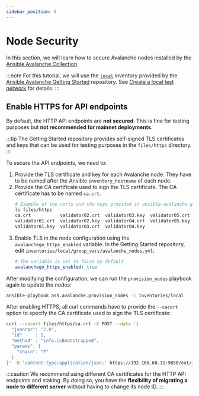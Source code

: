 ```yaml
---
sidebar_position: 8
---
```


# Node Security

In this section, we will learn how to secure Avalanche nodes installed by the [Ansible Avalanche Collection](https://github.com/AshAvalanche/ansible-avalanche-collection).

:::note
For this tutorial, we will use the [`local`](https://github.com/AshAvalanche/ansible-avalanche-getting-started/tree/main/inventories/local) inventory provided by the [Ansible Avalanche Getting Started](https://github.com/AshAvalanche/ansible-avalanche-getting-started) repository. See [Create a local test network](./local-test-network) for details.
:::

## Enable HTTPS for API endpoints

By default, the HTTP API endpoints are **not secured**. This is fine for testing purposes but **not recommended for mainnet deployments**.

:::tip
The Getting Started repository provides self-signed TLS certificates and keys that can be used for testing purposes in the `files/https` directory.
:::

To secure the API endpoints, we need to:

1. Provide the TLS certificate and key for each Avalanche node. They have to be named after the Ansible `inventory_hostname` of each node.
2. Provide the CA certificate used to sign the TLS certificate. The CA certificate has to be named `ca.crt`.
   ```bash {2}
   # Example of the certs and the keys provided in ansible-avalanche-getting-started
   ls files/https
   ca.crt           validator02.crt  validator03.key  validator05.crt
   validator01.crt  validator02.key  validator04.crt  validator05.key
   validator01.key  validator03.crt  validator04.key
   ```
3. Enable TLS in the node configuration using the `avalanchego_https_enabled` variable. In the Getting Started repository, edit `inventories/local/group_vars/avalanche_nodes.yml`:
   ```yml
   # The variable is set to false by default
   avalanchego_https_enabled: true
   ```

After modifying the configuration, we can run the `provision_nodes` playbook again to update the nodes:

```bash
ansible-playbook ash.avalanche.provision_nodes -i inventories/local
```

After enabling HTTPS, all curl commands have to provide the `--cacert` option to specify the CA certificate used to sign the TLS certificate:

```bash {1}
curl --cacert files/https/ca.crt -X POST --data '{
  "jsonrpc": "2.0",
  "id"     : 1,
  "method" : "info.isBootstrapped",
  "params": {
    "chain": "P"
  }
}' -H 'content-type:application/json;' https://192.168.60.11:9650/ext/info
```

:::caution
We recommend using different CA certificates for the HTTP API endpoints and staking. By doing so, you have the **flexibility of migrating a node to different server** without having to change its node ID.
:::
